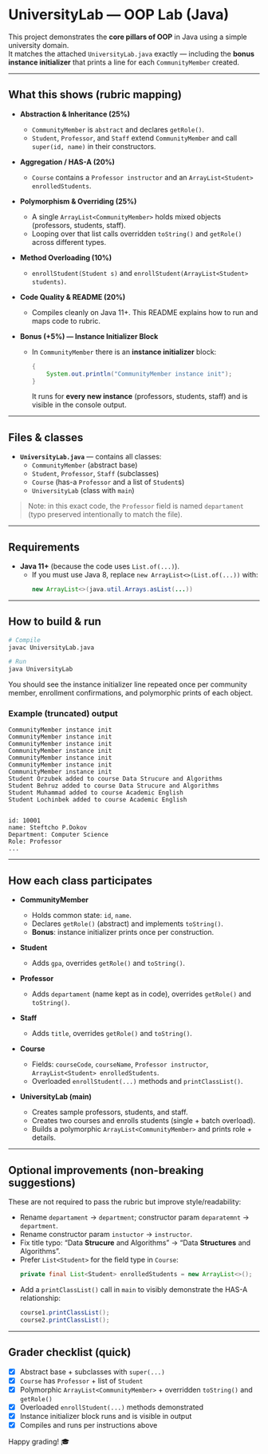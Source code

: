 
# UniversityLab — OOP Lab (Java) 

This project demonstrates the **core pillars of OOP** in Java using a simple university domain.  
It matches the attached `UniversityLab.java` exactly — including the **bonus instance initializer** that prints a line for each `CommunityMember` created.

---

## What this shows (rubric mapping)

- **Abstraction & Inheritance (25%)**
  - `CommunityMember` is `abstract` and declares `getRole()`.
  - `Student`, `Professor`, and `Staff` extend `CommunityMember` and call `super(id, name)` in their constructors.

- **Aggregation / HAS-A (20%)**
  - `Course` contains a `Professor instructor` and an `ArrayList<Student> enrolledStudents`.

- **Polymorphism & Overriding (25%)**
  - A single `ArrayList<CommunityMember>` holds mixed objects (professors, students, staff).
  - Looping over that list calls overridden `toString()` and `getRole()` across different types.

- **Method Overloading (10%)**
  - `enrollStudent(Student s)` and `enrollStudent(ArrayList<Student> students)`.

- **Code Quality & README (20%)**
  - Compiles cleanly on Java 11+. This README explains how to run and maps code to rubric.

- **Bonus (+5%) — Instance Initializer Block**
  - In `CommunityMember` there is an **instance initializer** block:
    ```java
    { 
        System.out.println("CommunityMember instance init");
    }
    ```
    It runs for **every new instance** (professors, students, staff) and is visible in the console output.

---

## Files & classes

- **`UniversityLab.java`** — contains all classes:
  - `CommunityMember` (abstract base)
  - `Student`, `Professor`, `Staff` (subclasses)
  - `Course` (has-a `Professor` and a list of `Student`s)
  - `UniversityLab` (class with `main`)

> Note: in this exact code, the `Professor` field is named `departament` (typo preserved intentionally to match the file).

---

## Requirements

- **Java 11+** (because the code uses `List.of(...)`).
  - If you must use Java 8, replace `new ArrayList<>(List.of(...))` with:
    ```java
    new ArrayList<>(java.util.Arrays.asList(...))
    ```

---

## How to build & run

```bash
# Compile
javac UniversityLab.java

# Run
java UniversityLab
```

You should see the instance initializer line repeated once per community member, enrollment confirmations, and polymorphic prints of each object.

### Example (truncated) output

```
CommunityMember instance init
CommunityMember instance init
CommunityMember instance init
CommunityMember instance init
CommunityMember instance init
CommunityMember instance init
CommunityMember instance init
Student Orzubek added to course Data Strucure and Algorithms
Student Behruz added to course Data Strucure and Algorithms
Student Muhammad added to course Academic English
Student Lochinbek added to course Academic English


id: 10001
name: Steftcho P.Dokov
Department: Computer Science
Role: Professor
...
```

---

## How each class participates

- **CommunityMember**
  - Holds common state: `id`, `name`.
  - Declares `getRole()` (abstract) and implements `toString()`.
  - **Bonus**: instance initializer prints once per construction.

- **Student**
  - Adds `gpa`, overrides `getRole()` and `toString()`.

- **Professor**
  - Adds `departament` (name kept as in code), overrides `getRole()` and `toString()`.

- **Staff**
  - Adds `title`, overrides `getRole()` and `toString()`.

- **Course**
  - Fields: `courseCode`, `courseName`, `Professor instructor`, `ArrayList<Student> enrolledStudents`.
  - Overloaded `enrollStudent(...)` methods and `printClassList()`.

- **UniversityLab (main)**
  - Creates sample professors, students, and staff.
  - Creates two courses and enrolls students (single + batch overload).
  - Builds a polymorphic `ArrayList<CommunityMember>` and prints role + details.

---

## Optional improvements (non-breaking suggestions)

These are not required to pass the rubric but improve style/readability:

- Rename `departament` → `department`; constructor param `deparatemnt` → `department`.
- Rename constructor param `instuctor` → `instructor`.
- Fix title typo: “Data **Strucure** and Algorithms” → “Data **Structures** and Algorithms”.
- Prefer `List<Student>` for the field type in `Course`:
  ```java
  private final List<Student> enrolledStudents = new ArrayList<>();
  ```
- Add a `printClassList()` call in `main` to visibly demonstrate the HAS-A relationship:
  ```java
  course1.printClassList();
  course2.printClassList();
  ```

---

## Grader checklist (quick)

- [x] Abstract base + subclasses with `super(...)`
- [x] `Course` has `Professor` + list of `Student`
- [x] Polymorphic `ArrayList<CommunityMember>` + overridden `toString()` and `getRole()`
- [x] Overloaded `enrollStudent(...)` methods demonstrated
- [x] Instance initializer block runs and is visible in output
- [x] Compiles and runs per instructions above

Happy grading! 🎓

